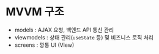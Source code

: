 # MVVM 구조
- models :  AJAX 요청, 백엔드 API 통신 관리
- viewmodels : 상태 관리(`useState` 등) 및 비즈니스 로직 처리
- screens : 깡통 UI (View)
